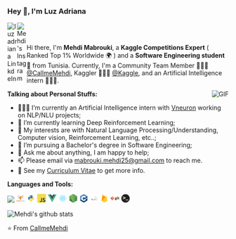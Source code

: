 
<!---
luzbaza/luzbaza is a ✨ special ✨ repository because its `README.md` (this file) appears on your GitHub profile.
You can click the Preview link to take a look at your changes.
--->
### Hey 👋, I'm Luz Adriana

<a href="https://www.linkedin.com/in/luz-baza-64a366206/">
  <img align="left" alt="luz adriana  LinkdeIn" width="22px" src="https://cdn.jsdelivr.net/npm/simple-icons@v3/icons/linkedin.svg" />
</a>

</a>
<a href="https://www.instagram.com/luzabaza99/">
  <img align="left" alt="Mehdi's Instagram" width="22px" src="https://cdn.jsdelivr.net/npm/simple-icons@v3/icons/instagram.svg" />
</a>

</a>

<br />
<br />

Hi there, I'm **Mehdi Mabrouki**, a **Kaggle Competitions Expert** ( Ranked Top 1% Worldwide 🌍 ) and a **Software Engineering student** 🚀 from Tunisia.  Currently, I'm a Community Team Member 🙍🏽‍♂️ [@CallmeMehdi](https://github.com/CallmeMehdi), Kaggler 👨🏽‍💻 [@Kaggle](https://www.kaggle.com/mehdimabrouki), and an Artificial Intelligence intern 👨🏽‍💼. 

  <img align="right" alt="GIF" src="https://i.pinimg.com/originals/e4/26/70/e426702edf874b181aced1e2fa5c6cde.gif" />

**Talking about Personal Stuffs:**

- 👨🏽‍💻 I’m currently an Artificial Intelligence intern with [Vneuron](https://www.vneuron.com/) working on NLP/NLU projects;
- 🌱 I’m currently learning Deep Reinforcement Learning; 
- 🤔 My interests are with Natural Language Processing/Understanding, Computer vision, Reinforcement Learning, etc..;
- 💼 I’m pursuing a Bachelor's degree in Software Engineering;
- 💬 Ask me about anything, I am happy to help;
- 📫 Please email via mabrouki.mehdi25@gmail.com to reach me.
- 📝 See my [Curriculum Vitae](https://drive.google.com/file/d/1q_ATZsO9c488VUxj1JuU--ZYe9IEqp4-/view?usp=sharing) to get more info.


**Languages and Tools:**  

<code><img height="20" src="https://pytorch.org/assets/images/pytorch-logo.png"></code>
<code><img height="20" src="https://raw.githubusercontent.com/github/explore/80688e429a7d4ef2fca1e82350fe8e3517d3494d/topics/tensorflow/tensorflow.png"></code>
<code><img height="20" src="https://raw.githubusercontent.com/github/explore/80688e429a7d4ef2fca1e82350fe8e3517d3494d/topics/python/python.png"></code>
<code><img height="20" src="https://raw.githubusercontent.com/github/explore/80688e429a7d4ef2fca1e82350fe8e3517d3494d/topics/javascript/javascript.png"></code>
<code><img height="20" src="https://raw.githubusercontent.com/github/explore/80688e429a7d4ef2fca1e82350fe8e3517d3494d/topics/vue/vue.png"></code>
<code><img height="20" src="https://raw.githubusercontent.com/github/explore/80688e429a7d4ef2fca1e82350fe8e3517d3494d/topics/react/react.png"></code>
<code><img height="20" src="https://raw.githubusercontent.com/github/explore/80688e429a7d4ef2fca1e82350fe8e3517d3494d/topics/nodejs/nodejs.png"></code>
<code><img height="20" src="https://raw.githubusercontent.com/github/explore/80688e429a7d4ef2fca1e82350fe8e3517d3494d/topics/cpp/cpp.png"></code>
<code><img height="20" src="https://raw.githubusercontent.com/github/explore/80688e429a7d4ef2fca1e82350fe8e3517d3494d/topics/mysql/mysql.png"></code>
<code><img height="20" src="https://raw.githubusercontent.com/github/explore/80688e429a7d4ef2fca1e82350fe8e3517d3494d/topics/firebase/firebase.png"></code>
<code><img height="20" src="https://raw.githubusercontent.com/github/explore/80688e429a7d4ef2fca1e82350fe8e3517d3494d/topics/git/git.png"></code>
<code><img height="20" src="https://raw.githubusercontent.com/github/explore/80688e429a7d4ef2fca1e82350fe8e3517d3494d/topics/terminal/terminal.png"></code>

![Mehdi's github stats](https://github-readme-stats.vercel.app/api?username=callmemehdi&show_icons=true&hide_border=true)

⭐️ From [CallmeMehdi](https://github.com/CallmeMehdi)
